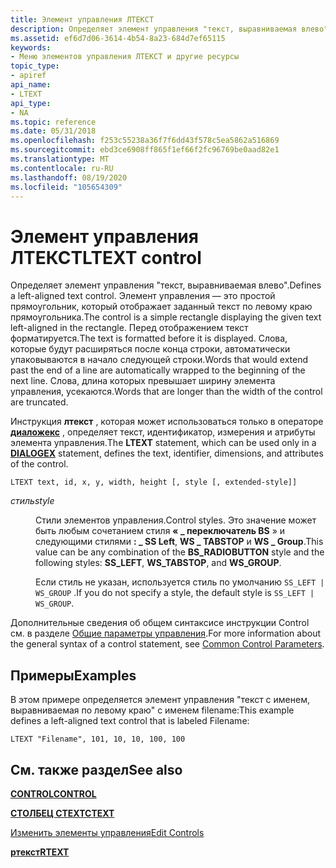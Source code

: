```yaml
---
title: Элемент управления ЛТЕКСТ
description: Определяет элемент управления "текст, выравниваемая влево".
ms.assetid: ef6d7d06-3614-4b54-8a23-684d7ef65115
keywords:
- Меню элементов управления ЛТЕКСТ и другие ресурсы
topic_type:
- apiref
api_name:
- LTEXT
api_type:
- NA
ms.topic: reference
ms.date: 05/31/2018
ms.openlocfilehash: f253c55238a36f7f6dd43f578c5ea5862a516869
ms.sourcegitcommit: ebd3ce6908ff865f1ef66f2fc96769be0aad82e1
ms.translationtype: MT
ms.contentlocale: ru-RU
ms.lasthandoff: 08/19/2020
ms.locfileid: "105654309"
---
```

# <a name="ltext-control"></a><span data-ttu-id="b8e21-104">Элемент управления ЛТЕКСТ</span><span class="sxs-lookup"><span data-stu-id="b8e21-104">LTEXT control</span></span>

<span data-ttu-id="b8e21-105">Определяет элемент управления "текст, выравниваемая влево".</span><span class="sxs-lookup"><span data-stu-id="b8e21-105">Defines a left-aligned text control.</span></span> <span data-ttu-id="b8e21-106">Элемент управления — это простой прямоугольник, который отображает заданный текст по левому краю прямоугольника.</span><span class="sxs-lookup"><span data-stu-id="b8e21-106">The control is a simple rectangle displaying the given text left-aligned in the rectangle.</span></span> <span data-ttu-id="b8e21-107">Перед отображением текст форматируется.</span><span class="sxs-lookup"><span data-stu-id="b8e21-107">The text is formatted before it is displayed.</span></span> <span data-ttu-id="b8e21-108">Слова, которые будут расширяться после конца строки, автоматически упаковываются в начало следующей строки.</span><span class="sxs-lookup"><span data-stu-id="b8e21-108">Words that would extend past the end of a line are automatically wrapped to the beginning of the next line.</span></span> <span data-ttu-id="b8e21-109">Слова, длина которых превышает ширину элемента управления, усекаются.</span><span class="sxs-lookup"><span data-stu-id="b8e21-109">Words that are longer than the width of the control are truncated.</span></span>

<span data-ttu-id="b8e21-110">Инструкция **лтекст** , которая может использоваться только в операторе [**диаложекс**](dialogex-resource.md) , определяет текст, идентификатор, измерения и атрибуты элемента управления.</span><span class="sxs-lookup"><span data-stu-id="b8e21-110">The **LTEXT** statement, which can be used only in a [**DIALOGEX**](dialogex-resource.md) statement, defines the text, identifier, dimensions, and attributes of the control.</span></span>

``` syntax
LTEXT text, id, x, y, width, height [, style [, extended-style]]
```

<dl> <dt>

<span data-ttu-id="b8e21-111"><span id="style"></span><span id="STYLE"></span>*стиль*</span><span class="sxs-lookup"><span data-stu-id="b8e21-111"><span id="style"></span><span id="STYLE"></span>*style*</span></span>
</dt> <dd>

<span data-ttu-id="b8e21-112">Стили элементов управления.</span><span class="sxs-lookup"><span data-stu-id="b8e21-112">Control styles.</span></span> <span data-ttu-id="b8e21-113">Это значение может быть любым сочетанием стиля **« \_ переключатель BS** » и следующими стилями **: \_ SS Left**, **WS \_ TABSTOP** и **WS \_ Group**.</span><span class="sxs-lookup"><span data-stu-id="b8e21-113">This value can be any combination of the **BS\_RADIOBUTTON** style and the following styles: **SS\_LEFT**, **WS\_TABSTOP**, and **WS\_GROUP**.</span></span>

<span data-ttu-id="b8e21-114">Если стиль не указан, используется стиль по умолчанию `SS_LEFT | WS_GROUP` .</span><span class="sxs-lookup"><span data-stu-id="b8e21-114">If you do not specify a style, the default style is `SS_LEFT | WS_GROUP`.</span></span>

</dd> </dl>

<span data-ttu-id="b8e21-115">Дополнительные сведения об общем синтаксисе инструкции Control см. в разделе [Общие параметры управления](common-control-parameters.md).</span><span class="sxs-lookup"><span data-stu-id="b8e21-115">For more information about the general syntax of a control statement, see [Common Control Parameters](common-control-parameters.md).</span></span>

## <a name="examples"></a><span data-ttu-id="b8e21-116">Примеры</span><span class="sxs-lookup"><span data-stu-id="b8e21-116">Examples</span></span>

<span data-ttu-id="b8e21-117">В этом примере определяется элемент управления "текст с именем, выравниваемая по левому краю" с именем filename:</span><span class="sxs-lookup"><span data-stu-id="b8e21-117">This example defines a left-aligned text control that is labeled Filename:</span></span>

``` syntax
LTEXT "Filename", 101, 10, 10, 100, 100
```

## <a name="see-also"></a><span data-ttu-id="b8e21-118">См. также раздел</span><span class="sxs-lookup"><span data-stu-id="b8e21-118">See also</span></span>

<dl> <dt>

[<span data-ttu-id="b8e21-119">**CONTROL**</span><span class="sxs-lookup"><span data-stu-id="b8e21-119">**CONTROL**</span></span>](control-control.md)
</dt> <dt>

[<span data-ttu-id="b8e21-120">**СТОЛБЕЦ CTEXT**</span><span class="sxs-lookup"><span data-stu-id="b8e21-120">**CTEXT**</span></span>](ctext-control.md)
</dt> <dt>

[<span data-ttu-id="b8e21-121">Изменить элементы управления</span><span class="sxs-lookup"><span data-stu-id="b8e21-121">Edit Controls</span></span>](../controls/about-edit-controls.md)
</dt> <dt>

[<span data-ttu-id="b8e21-122">**ртекст**</span><span class="sxs-lookup"><span data-stu-id="b8e21-122">**RTEXT**</span></span>](rtext-control.md)
</dt> </dl>

 

 